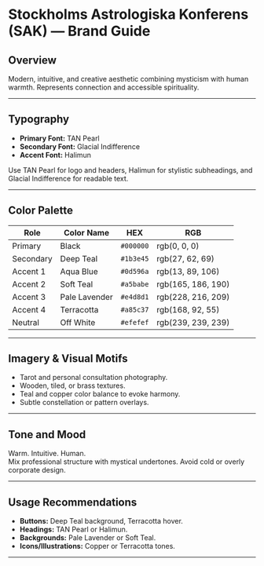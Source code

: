 # Stockholms Astrologiska Konferens (SAK) — Brand Guide

## Overview

Modern, intuitive, and creative aesthetic combining mysticism with human warmth. Represents connection and accessible spirituality.

---

## Typography

- **Primary Font:** TAN Pearl
- **Secondary Font:** Glacial Indifference
- **Accent Font:** Halimun

Use TAN Pearl for logo and headers, Halimun for stylistic subheadings, and Glacial Indifference for readable text.

---

## Color Palette

| Role      | Color Name    | HEX       | RGB                |
| --------- | ------------- | --------- | ------------------ |
| Primary   | Black         | `#000000` | rgb(0, 0, 0)       |
| Secondary | Deep Teal     | `#1b3e45` | rgb(27, 62, 69)    |
| Accent 1  | Aqua Blue     | `#0d596a` | rgb(13, 89, 106)   |
| Accent 2  | Soft Teal     | `#a5babe` | rgb(165, 186, 190) |
| Accent 3  | Pale Lavender | `#e4d8d1` | rgb(228, 216, 209) |
| Accent 4  | Terracotta    | `#a85c37` | rgb(168, 92, 55)   |
| Neutral   | Off White     | `#efefef` | rgb(239, 239, 239) |

---

## Imagery & Visual Motifs

- Tarot and personal consultation photography.
- Wooden, tiled, or brass textures.
- Teal and copper color balance to evoke harmony.
- Subtle constellation or pattern overlays.

---

## Tone and Mood

Warm. Intuitive. Human.  
Mix professional structure with mystical undertones. Avoid cold or overly corporate design.

---

## Usage Recommendations

- **Buttons:** Deep Teal background, Terracotta hover.
- **Headings:** TAN Pearl or Halimun.
- **Backgrounds:** Pale Lavender or Soft Teal.
- **Icons/Illustrations:** Copper or Terracotta tones.

---
